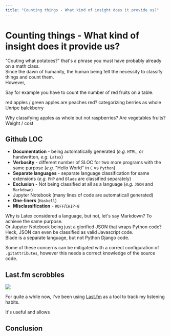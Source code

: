 ```yaml
---
title: "Counting things - What kind of insight does it provide us?"
---
```


# Counting things - What kind of insight does it provide us?

"Couting what potatoes?" that's a phrase you must have probably already on a math class.  
Since the dawn of humanity, the human being felt the necessity to classify things and count them.  
However, 

Say for example you have to count the number of red fruits on a table.

red apples / green apples
are peaches red?
categorizing berries as whole
Unripe balckberry

Why classifying apples as whole but not raspberries?
Are vegetables fruits?
Weight / cost

## Github LOC

- **Documentation** - being automatically generated (*e.g.* `HTML`, or handwritten, *e.g.* `Latex`)
- **Verbosity** - different number of SLOC for two more programs with the same purpose (*e.g.* "Hello World" in `C` vs
  `Python`)
- **Separate languages** - separate language classification for same extensions (*e.g.* `PHP` and `Blade` are classified
  separately)
- **Exclusion** - Not being classified at all as a language (*e.g.* `JSON` and `Markdown`)
- Jupyter Notebook (many lines of code are automaticall generated)
- **One-liners** (`Haskell`)
- **Misclassification** - `ROFF`/`CHIP-8`
  
Why is Latex considered a language, but not, let's say Markdown? To achieve the same purpose.  
Or Jupyter Notebook being just a glorified JSON that wraps Python code?  
Heck, JSON can even be classified as valid Javascript code.  
Blade is a separate language, but not Python Django code.

Some of these concerns can be mitigated with a correct configuration of `.gitattributes`, however this needs a correct
knowledge of the source code.

## Last.fm scrobbles

![](https://i0.wp.com/astralnoizeuk.com/wp-content/uploads/2018/03/01034532_dopesmoker.jpg?fit=980%2C551&ssl=1)

For quite a while now, I've been using [Last.fm](https://www.last.fm/user/Educorreia932) as a tool to track my listening habits.

It's useful and allows

## Conclusion
